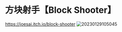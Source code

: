 # 方块射手【Block Shooter】
https://joesai.itch.io/block-shooter
![20230129105045](https://user-images.githubusercontent.com/49562323/215301889-dd716149-7b0b-4202-b2f2-1aea354420c5.png)
